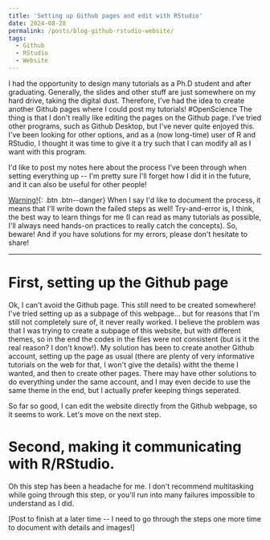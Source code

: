 ```yaml
---
title: 'Setting up Github pages and edit with RStudio'
date: 2024-08-28
permalink: /posts/blog-github-rstudio-website/
tags:
  - Github
  - RStudio
  - Website
---
```


I had the opportunity to design many tutorials as a Ph.D student and after graduating. Generally, the slides and other stuff are just somewhere on my hard drive, taking the digital dust. Therefore, I've had the idea to create another Github pages where I could post my tutorials! #OpenScience
The thing is that I don't really like editing the pages on the Github page. I've tried other programs, such as Github Desktop, but I've never quite enjoyed this. I've been looking for other options, and as a (now long-time) user of R and RStudio, I thought it was time to give it a try such that I can modify all as I want with this program.

I'd like to post my notes here about the process I've been through when setting everything up -- I'm pretty sure I'll forget how I did it in the future, and it can also be useful for other people!

[Warning!](#link){: .btn .btn--danger}
When I say I'd like to document the process, it means that I'll write down the failed steps as well! Try-and-error is, I think, the best way to learn things for me (I can read as many tutorials as possible, I'll always need hands-on practices to really catch the concepts).
So, beware!
And if you have solutions for my errors, please don't hesitate to share!


---

First, setting up the Github page
======

Ok, I can't avoid the Github page. This still need to be created somewhere! I've tried setting up as a subpage of this webpage... but for reasons that I'm still not completely sure of, it never really worked. I believe the problem was that I was trying to create a subpage of this website, but with different themes, so in the end the codes in the files were not consistent (but is it the real reason? I don't know!).
My solution has been to create another Github account, setting up the page as usual (there are plenty of very informative tutorials on the web for that, I won't give the details) witht the theme I wanted, and then to create other pages. There may have other solutions to do everything under the same account, and I may even decide to use the same theme in the end, but I actually prefer keeping things seperated.

So far so good, I can edit the website directly from the Github webpage, so it seems to work. Let's move on the next step.


Second, making it communicating with R/RStudio.
======

Oh this step has been a headache for me. I don't recommend multitasking while going through this step, or you'll run into many failures impossible to understand as I did.

[Post to finish at a later time -- I need to go through the steps one more time to document with details and images!]